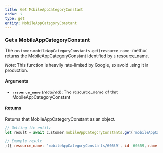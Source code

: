 ```yaml
---
title: Get MobileAppCategoryConstant
order: 2
type: get
entity: MobileAppCategoryConstant
---
```


### Get a MobileAppCategoryConstant

The `customer.mobileAppCategoryConstants.get(resource_name)` method returns the MobileAppCategoryConstant identified by a resource_name.

_Note_: This function is heavily rate-limited by Google, so avoid using it in production.

#### Arguments

- **`resource_name`** (_required_): The resource_name of that MobileAppCategoryConstant

#### Returns

Returns that MobileAppCategoryConstant as an object.

```javascript
// Getting the entity
let result = await customer.mobileAppCategoryConstants.get('mobileAppCategoryConstants/60559')
```

```javascript
// Example result
;({ resource_name: 'mobileAppCategoryConstants/60559', id: 60559, name: 'Literary Magazines & Journals' })
```
